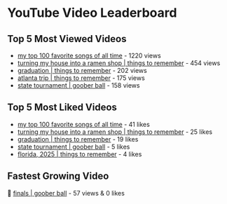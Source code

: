 # YouTube Video Leaderboard

## Top 5 Most Viewed Videos
- [my top 100 favorite songs of all time](https://youtu.be/zYnjnriU374) - 1220 views
- [turning my house into a ramen shop | things to remember](https://youtu.be/RBDZBPQs_fI) - 454 views
- [graduation | things to remember](https://youtu.be/l2r22Se8iw4) - 202 views
- [atlanta trip | things to remember](https://youtu.be/aROtkPs8i34) - 175 views
- [state tournament | goober ball](https://youtu.be/Ci5MFGdfzOE) - 158 views

## Top 5 Most Liked Videos
- [my top 100 favorite songs of all time](https://youtu.be/zYnjnriU374) - 41 likes
- [turning my house into a ramen shop | things to remember](https://youtu.be/RBDZBPQs_fI) - 25 likes
- [graduation | things to remember](https://youtu.be/l2r22Se8iw4) - 19 likes
- [state tournament | goober ball](https://youtu.be/Ci5MFGdfzOE) - 5 likes
- [florida, 2025 | things to remember](https://youtu.be/EGSwAs7yjAY) - 4 likes

## Fastest Growing Video
🔹 [finals | goober ball](https://youtu.be/srDTP8KR9QE) - 57 views & 0 likes
